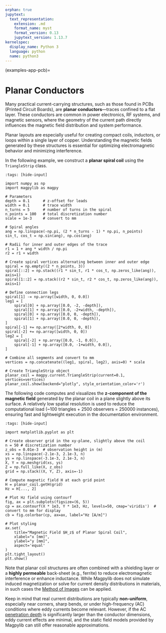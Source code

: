 ```yaml
---
orphan: true
jupytext:
  text_representation:
    extension: .md
    format_name: myst
    format_version: 0.13
    jupytext_version: 1.13.7
kernelspec:
  display_name: Python 3
  language: python
  name: python3
---
```


(examples-app-pcb)=

# Planar Conductors

Many practical current-carrying structures, such as those found in PCBs (Printed Circuit Boards), are **planar conductors**—traces confined to a flat layer. These conductors are common in power electronics, RF systems, and magnetic sensors, where the geometry of the current path directly influences the magnetic field distribution and system performance.

Planar layouts are especially useful for creating compact coils, inductors, or loops within a single layer of copper. Understanding the magnetic fields generated by these structures is essential for optimizing electromagnetic behavior and minimizing interference.

In the following example, we construct a **planar spiral coil** using the `TriangleStrip` class.

```{code-cell} ipython3
:tags: [hide-input]

import numpy as np
import magpylib as magpy

# Parameters
depth = 0.1      # z-offset for leads
width = 0.1      # trace width
n_turns = 5      # number of turns in the spiral
n_points = 100   # total discretization number
scale = 1e-3     # convert to mm

# Spiral angles
ang = np.linspace(-np.pi, (2 * n_turns - 1) * np.pi, n_points)
sin_t, cos_t = np.sin(ang), np.cos(ang)

# Radii for inner and outer edges of the trace
r1 = 1 + ang * width / np.pi
r2 = r1 + width

# Create spiral vertices alternating between inner and outer edge
spiral = np.empty((2 * n_points, 3))
spiral[::2] = np.stack((r1 * sin_t, r1 * cos_t, np.zeros_like(ang)), axis=1)
spiral[1::2] = np.stack((r2 * sin_t, r2 * cos_t, np.zeros_like(ang)), axis=1)

# Define connection legs
spiral[1] -= np.array([width, 0, 0.0])
leg1 = [
    spiral[0] + np.array([0.0, -2, -depth]),
    spiral[1] + np.array([0.0, -2+width, -depth]),
    spiral[0] + np.array([0.0, 0, -depth]),
    spiral[1] + np.array([0.0, 0, -depth]),
]
spiral[-1] += np.array([2*width, 0, 0])
spiral[-2] += np.array([width, 0, 0])
leg2 = [
    spiral[-2] + np.array([0.0, -1, 0.0]),
    spiral[-1] + np.array([0.0, -1+width, 0.0]),
]

# Combine all segments and convert to mm
vertices = np.concatenate((leg1, spiral, leg2), axis=0) * scale

# Create TriangleStrip object
planar_coil = magpy.current.TriangleStrip(current=0.1, vertices=vertices)
planar_coil.show(backend="plotly", style_orientation_color='r')
```

The following code computes and visualizes the **z-component of the magnetic field** generated by the planar coil in a plane slightly above its surface. A relatively low spatial resolution is used to reduce the computational load (~100 triangles + 2500 observers = 250000 instances), ensuring fast and lightweight execution in the documentation environment.

```{code-cell} ipython3
:tags: [hide-input]

import matplotlib.pyplot as plt

# Create observer grid in the xy-plane, slightly above the coil
n = 50 # discretization number
z_obs = 0.01e-3  # observation height in (m)
xs = np.linspace(-2.1e-3, 2.1e-3, n)
ys = np.linspace(-3.1e-3, 2.1e-3, n)
X, Y = np.meshgrid(xs, ys)
Z = np.full_like(X, z_obs)
grid = np.stack((X, Y, Z), axis=-1)

# Compute magnetic field H at each grid point
H = planar_coil.getH(grid)
Hz = H[..., 2]

# Plot Hz field using contourf
fig, ax = plt.subplots(figsize=(6, 5))
cp = ax.contourf(X * 1e3, Y * 1e3, Hz, levels=50, cmap='viridis')  # convert to mm for display
cb = fig.colorbar(cp, ax=ax, label="Hz [A/m]")

# Plot styling
ax.set(
    title="Magnetic Field $H_z$ of Planar Spiral Coil",
    xlabel="x [mm]",
    ylabel="y [mm]",
    aspect='equal'
)
plt.tight_layout()
plt.show()
```

Note that planar coil structures are often combined with a shielding layer or a **highly permeable** back-sheet (e.g., ferrite) to reduce electromagnetic interference or enhance inductance. While Magpylib does not simulate induced magnetization or solve for current density distributions in materials, in such cases the [Method of Images](examples-misc-image-method) can be applied.

Keep in mind that real current distributions are typically **non-uniform**, especially near corners, sharp bends, or under high-frequency (AC) conditions where eddy currents become relevant. However, if the AC [penetration depth](https://en.wikipedia.org/wiki/Skin_effect) is significantly larger than the conductor dimensions, eddy current effects are minimal, and the static field models provided by Magpylib can still offer reasonable approximations.
